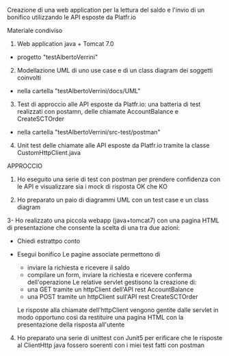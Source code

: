 Creazione di una web application per la lettura del saldo e l'invio di un bonifico utilizzando le API esposte da Platfr.io

Materiale condiviso

1. Web application java + Tomcat 7.0
  - progetto "testAlbertoVerrini"
2. Modellazione UML di uno use case e di un class diagram dei soggetti coinvolti
  - nella cartella "testAlbertoVerrini/docs/UML"
3. Test di approccio alle API esposte da Platfr.io: una batteria di test realizzati con postamn, delle chiamate AccountBalance e CreateSCTOrder
  - nella cartella "testAlbertoVerrini/src-test/postman"
4. Unit test delle chiamate alle API esposte da Platfr.io tramite la classe CustomHttpClient.java

APPROCCIO
1. Ho eseguito una serie di test con postman per prendere confidenza con le API e visualizzare sia i mock di risposta OK che KO

2. Ho preparato un paio di diagrammi UML con un test case e un class diagram

3- Ho realizzato una piccola webapp (java+tomcat7) con una pagina HTML di presentazione che consente la scelta di una tra due azioni:
  - Chiedi estrattpo conto
  - Esegui bonifico
    Le pagine associate permettono di 
      - inviare la richiesta e ricevere il saldo
      - compilare un form, inviare la richiesta e ricevere conferma dell'operazione
    Le relative servlet gestisono la creazione di:
      - una GET tramite un httpClient dell'API rest AccountBalance
      - una POST tramite un httpClient sull'API rest CreateSCTOrder
  
    Le risposte alla chiamate dell'httpClient vengono gentite dalle servlet in modo opportuno così da restituire 
    una pagina HTML con la presentazione della risposta all'utente

4. Ho preparato una serie di unittest con Junit5 per erificare che le risposte al ClientHttp java fossero soerenti con i miei test fatti con postman

